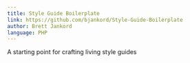 ```yaml
---
title: Style Guide Boilerplate
link: https://github.com/bjankord/Style-Guide-Boilerplate
author: Brett Jankord
language: PHP
---
```

A starting point for crafting living style guides